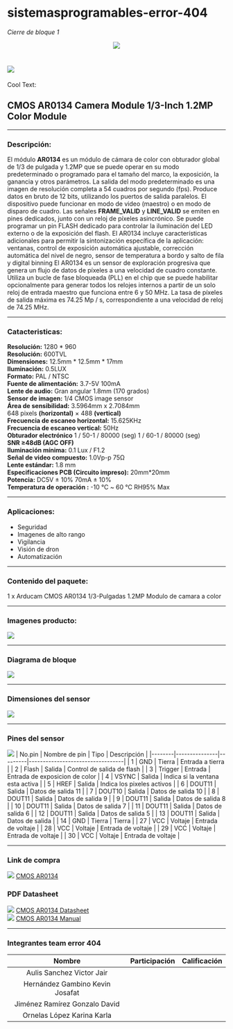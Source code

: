# sistemasprogramables-error-404

_Cierre de bloque 1_
<p align="center">
  <img src="https://external-content.duckduckgo.com/iu/?u=https%3A%2F%2Fthumbs.dreamstime.com%2Ft%2Ferror-isolated-icon-simple-element-illustration-programming-concept-icons-editable-logo-sign-symbol-design-white-142291263.jpg&f=1&nofb=1">
</p>

# ![](https://images.cooltext.com/5387873.png)

<a href="http://cooltext.com" target="_top"><img src="https://cooltext.com/images/ct_pixel.gif" width="80" height="15" alt="Cool Text: Logo and Graphics Generator" border="0" /></a>

## CMOS AR0134 Camera Module 1/3-Inch 1.2MP Color Module
___
### Descripción:

El módulo **AR0134** es un módulo de cámara de color con obturador global de 1/3 de pulgada y 1.2MP que se puede operar en su modo predeterminado o programado para el tamaño del marco, la exposición, la ganancia y otros parámetros. La salida del modo predeterminado es una imagen de resolución completa a 54 cuadros por segundo (fps). Produce datos en bruto de 12 bits, utilizando los puertos de salida paralelos. El dispositivo puede funcionar en modo de video (maestro) o en modo de disparo de cuadro. Las señales **FRAME_VALID** y **LINE_VALID** se emiten en pines dedicados, junto con un reloj de píxeles asincrónico. Se puede programar un pin FLASH dedicado para controlar la iluminación del LED externo o de la exposición del flash. El AR0134 incluye características adicionales para permitir la sintonización específica de la aplicación: ventanas, control de exposición automática ajustable, corrección automática del nivel de negro, sensor de temperatura a bordo y salto de fila y digital binning El AR0134 es un sensor de exploración progresiva que genera un flujo de datos de píxeles a una velocidad de cuadro constante. Utiliza un bucle de fase bloqueada (PLL) en el chip que se puede habilitar opcionalmente para generar todos los relojes internos a partir de un solo reloj de entrada maestro que funciona entre 6 y 50 MHz. La tasa de píxeles de salida máxima es 74.25 Mp / s, correspondiente a una velocidad de reloj de 74.25 MHz.

___
### Catacteristicas:
**Resolución:** 1280 * 960  
**Resolución:** 600TVL  
**Dimensiones:** 12.5mm * 12.5mm * 17mm  
**Iluminación:** 0.5LUX  
**Formato:** PAL / NTSC  
**Fuente de alimentación:** 3.7-5V 100mA  
**Lente de audio:** Gran angular 1.8mm (170 grados)  
**Sensor de imagen:** 1/4 CMOS image sensor  
**Área de sensibilidad:** 3.5964mm x 2.7084mm  
648 pixels **(horizontal)** × 488 **(vertical)**  
**Frecuencia de escaneo horizontal:** 15.625KHz  
**Frecuencia de escaneo vertical:** 50Hz  
**Obturador electrónico** 1 / 50-1 / 80000 (seg) 1 / 60-1 / 80000 (seg)  
**SNR ≥48dB (AGC OFF)**  
**Iluminación mínima:** 0.1 Lux / F1.2  
**Señal de video compuesto:** 1.0Vp-p 75Ω  
**Lente estándar:** 1.8 mm  
**Especificaciones PCB (Circuito impreso):** 20mm*20mm  
**Potencia:** DC5V ± 10% 70mA ± 10%  
**Temperatura de operación :** -10 ℃ ~ 60 ℃ RH95% Max  
___
### Aplicaciones:

- Seguridad  
- Imagenes de alto rango
- Vigilancia
- Visión de dron 
- Automatización
___
### Contenido del paquete:  
1 x Arducam CMOS AR0134 1/3-Pulgadas 1.2MP Modulo de camara a color
___
### Imagenes producto:

![](http://imgfz.com/i/X3xFv1J.png)
___
### Diagrama de bloque

![](http://imgfz.com/i/lz40gtD.png)
___
### Dimensiones del sensor
![](http://imgfz.com/i/0nQhxvX.png)
___
### Pines del sensor
![](http://imgfz.com/i/dpaFWCi.png)
| No.pin | Nombre de pin | Tipo    | Descripción                      |
|--------|---------------|---------|----------------------------------|
| 1      | GND           | Tierra  | Entrada a tierra                 |
| 2      | Flash         | Salida  | Control de salida de flash       |
| 3      | Trigger       | Entrada | Entrada de exposicion de color   |
| 4      | VSYNC         | Salida  | Indica si la ventana esta activa |
| 5      | HREF          | Salida  | Indica los pixeles activos       |
| 6      | DOUT11        | Salida  | Datos de salida 11               |
| 7      | DOUT10        | Salida  | Datos de salida 10               |
| 8      | DOUT11        | Salida  | Datos de salida 9                |
| 9      | DOUT11        | Salida  | Datos de salida 8                |
| 10     | DOUT11        | Salida  | Datos de salida 7                |
| 11     | DOUT11        | Salida  | Datos de salida 6                |
| 12     | DOUT11        | Salida  | Datos de salida 5                |
| 13     | DOUT11        | Salida  | Datos de salida                  |
| 14     | GND           | Tierra  | Tierra                           |
| 27     | VCC           | Voltaje | Entrada de voltaje               |
| 28     | VCC           | Voltaje | Entrada de voltaje               |
| 29     | VCC           | Voltaje | Entrada de voltaje               |
| 30     | VCC           | Voltaje | Entrada de voltaje               |
___

### Link de compra
[![](http://files.softicons.com/download/toolbar-icons/black-wireframe-toolbar-icons-by-gentleface/png/32/shop_cart.png)](https://www.uctronics.com/arducam-cmos-ar0134-1-3-inch-1-2mp-color-camera-module.html)
[CMOS AR0134](https://www.uctronics.com/arducam-cmos-ar0134-1-3-inch-1-2mp-color-camera-module.html) 
### PDF Datasheet
[![](http://files.softicons.com/download/toolbar-icons/plastic-mini-icons-by-deleket/png/32x32/File%20PDF-01.png)](http://www.arducam.com/downloads/modules/industrial/1Inch3_1.2_Megapixel_AR0134_CMOS_Camera_Module_DS.pdf)
[CMOS AR0134 Datasheet](http://www.arducam.com/downloads/modules/industrial/1Inch3_1.2_Megapixel_AR0134_CMOS_Camera_Module_DS.pdf)  
[![](http://files.softicons.com/download/toolbar-icons/plastic-mini-icons-by-deleket/png/32x32/File%20PDF-01.png)](http://www.arducam.com/downloads/modules/industrial/1Inch3_1.2_Megapixel_AR0134_CMOS_Camera_Module_DS.pdf)
[CMOS AR0134 Manual](http://www.arducam.com/downloads/modules/industrial/AR0134_DS.pdf)

___
### Integrantes team error 404

| Nombre                          | Participación | Calificación |
|:-------------------------------:|:-------------:|:------------:|
| Aulis Sanchez Victor Jair       |               |              |
| Hernández Gambino Kevin Josafat |               |              |
| Jiménez Ramírez Gonzalo David   |               |              |
| Ornelas López Karina Karla      |               |              |

